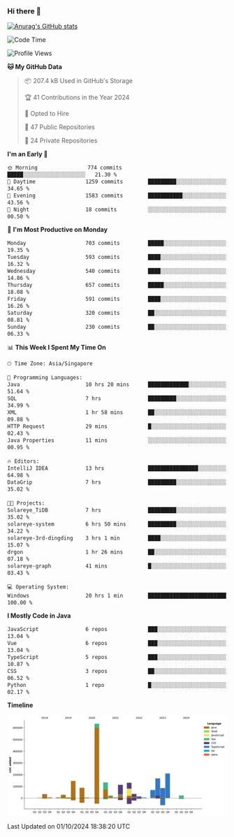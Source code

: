 ### Hi there 👋

[![Anurag's GitHub stats](https://github-readme-stats.vercel.app/api?username=xiumu2017&show_icons=true&theme=radical)](https://github.com/anuraghazra/github-readme-stats)

<!--
**xiumu2017/xiumu2017** is a ✨ _special_ ✨ repository because its `README.md` (this file) appears on your GitHub profile.

Here are some ideas to get you started:

- 🔭 I’m currently working on ...
- 🌱 I’m currently learning ...
- 👯 I’m looking to collaborate on ...
- 🤔 I’m looking for help with ...
- 💬 Ask me about ...
- 📫 How to reach me: ...
- 😄 Pronouns: ...
- ⚡ Fun fact: ...
-->

<!--START_SECTION:waka-->
![Code Time](http://img.shields.io/badge/Code%20Time-2%2C422%20hrs%2049%20mins-blue)

![Profile Views](http://img.shields.io/badge/Profile%20Views-0-blue)

**🐱 My GitHub Data** 

> 📦 207.4 kB Used in GitHub's Storage 
 > 
> 🏆 41 Contributions in the Year 2024
 > 
> 💼 Opted to Hire
 > 
> 📜 47 Public Repositories 
 > 
> 🔑 24 Private Repositories 
 > 
**I'm an Early 🐤** 

```text
🌞 Morning                774 commits         █████░░░░░░░░░░░░░░░░░░░░   21.30 % 
🌆 Daytime                1259 commits        █████████░░░░░░░░░░░░░░░░   34.65 % 
🌃 Evening                1583 commits        ███████████░░░░░░░░░░░░░░   43.56 % 
🌙 Night                  18 commits          ░░░░░░░░░░░░░░░░░░░░░░░░░   00.50 % 
```
📅 **I'm Most Productive on Monday** 

```text
Monday                   703 commits         █████░░░░░░░░░░░░░░░░░░░░   19.35 % 
Tuesday                  593 commits         ████░░░░░░░░░░░░░░░░░░░░░   16.32 % 
Wednesday                540 commits         ████░░░░░░░░░░░░░░░░░░░░░   14.86 % 
Thursday                 657 commits         █████░░░░░░░░░░░░░░░░░░░░   18.08 % 
Friday                   591 commits         ████░░░░░░░░░░░░░░░░░░░░░   16.26 % 
Saturday                 320 commits         ██░░░░░░░░░░░░░░░░░░░░░░░   08.81 % 
Sunday                   230 commits         ██░░░░░░░░░░░░░░░░░░░░░░░   06.33 % 
```


📊 **This Week I Spent My Time On** 

```text
🕑︎ Time Zone: Asia/Singapore

💬 Programming Languages: 
Java                     10 hrs 20 mins      █████████████░░░░░░░░░░░░   51.64 % 
SQL                      7 hrs               █████████░░░░░░░░░░░░░░░░   34.99 % 
XML                      1 hr 58 mins        ██░░░░░░░░░░░░░░░░░░░░░░░   09.88 % 
HTTP Request             29 mins             █░░░░░░░░░░░░░░░░░░░░░░░░   02.43 % 
Java Properties          11 mins             ░░░░░░░░░░░░░░░░░░░░░░░░░   00.95 % 

🔥 Editors: 
IntelliJ IDEA            13 hrs              ████████████████░░░░░░░░░   64.98 % 
DataGrip                 7 hrs               █████████░░░░░░░░░░░░░░░░   35.02 % 

🐱‍💻 Projects: 
Solareye_TiDB            7 hrs               █████████░░░░░░░░░░░░░░░░   35.02 % 
solareye-system          6 hrs 50 mins       █████████░░░░░░░░░░░░░░░░   34.22 % 
solareye-3rd-dingding    3 hrs 1 min         ████░░░░░░░░░░░░░░░░░░░░░   15.07 % 
drgon                    1 hr 26 mins        ██░░░░░░░░░░░░░░░░░░░░░░░   07.18 % 
solareye-graph           41 mins             █░░░░░░░░░░░░░░░░░░░░░░░░   03.43 % 

💻 Operating System: 
Windows                  20 hrs 1 min        █████████████████████████   100.00 % 
```

**I Mostly Code in Java** 

```text
JavaScript               6 repos             ███░░░░░░░░░░░░░░░░░░░░░░   13.04 % 
Vue                      6 repos             ███░░░░░░░░░░░░░░░░░░░░░░   13.04 % 
TypeScript               5 repos             ███░░░░░░░░░░░░░░░░░░░░░░   10.87 % 
CSS                      3 repos             ██░░░░░░░░░░░░░░░░░░░░░░░   06.52 % 
Python                   1 repo              █░░░░░░░░░░░░░░░░░░░░░░░░   02.17 % 
```



**Timeline**

![Lines of Code chart](https://raw.githubusercontent.com/xiumu2017/xiumu2017/main/assets/bar_graph.png)


 Last Updated on 01/10/2024 18:38:20 UTC
<!--END_SECTION:waka-->
